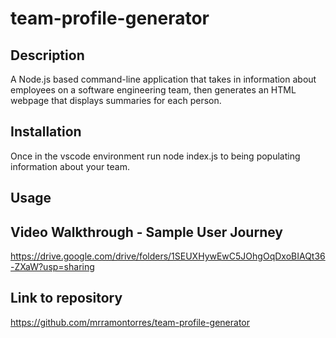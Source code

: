 # team-profile-generator

## Description
A  Node.js based command-line application that takes in information about employees on a software engineering team, then generates an HTML webpage that displays summaries for each person.

## Installation
Once in the vscode environment run node index.js to being populating information about your team.

## Usage


## Video Walkthrough - Sample User Journey
https://drive.google.com/drive/folders/1SEUXHywEwC5JOhgOqDxoBIAQt36-ZXaW?usp=sharing

## Link to repository
https://github.com/mrramontorres/team-profile-generator

